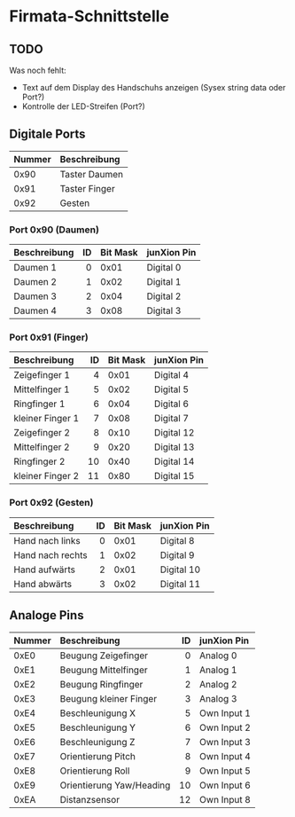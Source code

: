 # Firmata-Schnittstelle

## TODO

Was noch fehlt:
- Text auf dem Display des Handschuhs anzeigen (Sysex string data oder Port?)
- Kontrolle der LED-Streifen (Port?)

## Digitale Ports

| Nummer | Beschreibung  |
|:------ |:------------- |
| 0x90   | Taster Daumen |
| 0x91   | Taster Finger |
| 0x92   | Gesten        |

### Port 0x90 (Daumen)

| Beschreibung |  ID | Bit Mask | junXion Pin |
|:------------ | ---:|:-------- |:----------- |
| Daumen 1     |   0 | 0x01     | Digital 0   |
| Daumen 2     |   1 | 0x02     | Digital 1   |
| Daumen 3     |   2 | 0x04     | Digital 2   |
| Daumen 4     |   3 | 0x08     | Digital 3   |

### Port 0x91 (Finger)

| Beschreibung     |  ID | Bit Mask | junXion Pin |
|:---------------- | ---:|:-------- |:----------- |
| Zeigefinger 1    |   4 | 0x01     | Digital 4   |
| Mittelfinger 1   |   5 | 0x02     | Digital 5   |
| Ringfinger 1     |   6 | 0x04     | Digital 6   |
| kleiner Finger 1 |   7 | 0x08     | Digital 7   |
| Zeigefinger 2    |   8 | 0x10     | Digital 12  |
| Mittelfinger 2   |   9 | 0x20     | Digital 13  |
| Ringfinger 2     |  10 | 0x40     | Digital 14  |
| kleiner Finger 2 |  11 | 0x80     | Digital 15  |

### Port 0x92 (Gesten)

| Beschreibung     |  ID | Bit Mask | junXion Pin |
|:---------------- | ---:|:-------- |:----------- |
| Hand nach links  |   0 | 0x01     | Digital 8   |
| Hand nach rechts |   1 | 0x02     | Digital 9   |
| Hand aufwärts    |   2 | 0x01     | Digital 10  |
| Hand abwärts     |   3 | 0x02     | Digital 11  |

## Analoge Pins

| Nummer | Beschreibung             |  ID | junXion Pin |
|:------ |:------------------------ | ---:|:----------- |
| 0xE0   | Beugung Zeigefinger      |   0 | Analog 0    |
| 0xE1   | Beugung Mittelfinger     |   1 | Analog 1    |
| 0xE2   | Beugung Ringfinger       |   2 | Analog 2    |
| 0xE3   | Beugung kleiner Finger   |   3 | Analog 3    |
| 0xE4   | Beschleunigung X         |   5 | Own Input 1 |
| 0xE5   | Beschleunigung Y         |   6 | Own Input 2 |
| 0xE6   | Beschleunigung Z         |   7 | Own Input 3 |
| 0xE7   | Orientierung Pitch       |   8 | Own Input 4 |
| 0xE8   | Orientierung Roll        |   9 | Own Input 5 |
| 0xE9   | Orientierung Yaw/Heading |  10 | Own Input 6 |
| 0xEA   | Distanzsensor            |  12 | Own Input 8 |
